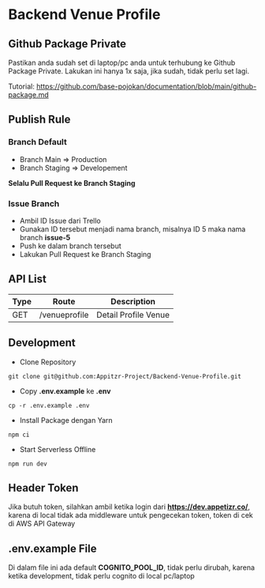 # Backend Venue Profile

## Github Package Private

Pastikan anda sudah set di laptop/pc anda untuk terhubung ke Github Package Private. Lakukan ini hanya 1x saja, jika sudah, tidak perlu set lagi.

Tutorial: https://github.com/base-pojokan/documentation/blob/main/github-package.md

## Publish Rule

### Branch Default
- Branch Main => Production
- Branch Staging => Developement

**Selalu Pull Request ke Branch Staging**

### Issue Branch

- Ambil ID Issue dari Trello
- Gunakan ID tersebut menjadi nama branch, misalnya ID 5 maka nama branch **issue-5**
- Push ke dalam branch tersebut
- Lakukan Pull Request ke Branch Staging

## API List

| Type | Route | Description |
| ---- | ----- | ----------- |
| GET | /venueprofile | Detail Profile Venue |

## Development

- Clone Repository

```
git clone git@github.com:Appitzr-Project/Backend-Venue-Profile.git
```

- Copy **.env.example** ke **.env**

```
cp -r .env.example .env
```

- Install Package dengan Yarn

```
npm ci
```

- Start Serverless Offline

```
npm run dev
```

## Header Token

Jika butuh token, silahkan ambil ketika login dari **https://dev.appetizr.co/**, karena di local tidak ada middleware untuk pengecekan token, token di cek di AWS API Gateway

## .env.example File

Di dalam file ini ada default **COGNITO_POOL_ID**, tidak perlu dirubah, karena ketika development, tidak perlu cognito di local pc/laptop
